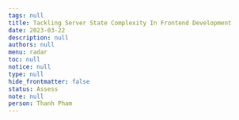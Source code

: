 ```yaml
---
tags: null
title: Tackling Server State Complexity In Frontend Development
date: 2023-03-22
description: null
authors: null
menu: radar
toc: null
notice: null
type: null
hide_frontmatter: false
status: Assess
note: null
person: Thanh Pham
---
```


